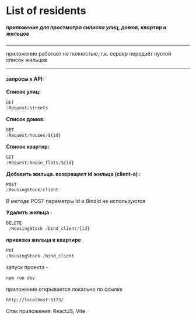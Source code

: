 # List of residents
##### приложение для простмотра сиписка улиц, домов, квартир и жильцов

---
приложение работает не полностью, т.к. сервер передаёт пустой список жильцов

---

#### запросы к API:

**Список улиц:**
```js
GET ​
/Request​/streets
```
**Список домов:**
```js
GET
​/Request​/houses​/${id}
```
**Список квартир:**
```js
GET
/Request/house_flats/${id}
```
**Добавить жильца.
возвращает id  жильца (client-a) :**
```js
POST
/HousingStock/client
```

В методе POST параметры Id и BindId не используются

**Удалить жильца :**
```js
DELETE
 /HousingStock /bind_client/{id}
```
**привязка жильца к квартире**
```js
PUT
/HousingStock /bind_client
```

запуск проекта -
```js
npm run dev
```

приложение открывается локально по ссылке
```html
http://localhost:5173/
```

Стэк приложения: ReactJS, Vite
